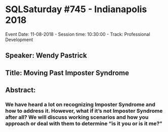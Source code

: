# SQLSaturday #745 - Indianapolis 2018
Event Date: 11-08-2018 - Session time: 10:30:00 - Track: Professional Development
## Speaker: Wendy Pastrick
## Title: Moving Past Imposter Syndrome
## Abstract:
### We have heard a lot on recognizing Imposter Syndrome and how to address it. However, what if it’s not Imposter Syndrome after all? We will discuss working scenarios and how you approach or deal with them to determine “is it you or is it me?”

